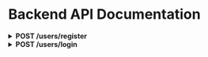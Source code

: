# Backend API Documentation

<details>
<summary><strong>POST /users/register</strong></summary>

#### Description

Registers a new user in the system. This endpoint validates the input, hashes the password, and stores the user in the database.

#### Request Body

Send a JSON object with the following structure:

```
{
  "fullname": {
    "firstname": "<First Name>",
    "lastname": "<Last Name>" // optional
  },
  "email": "<user@example.com>",
  "password": "<password>"
}
```

### Field Requirements

- `fullname.firstname` (string, required): Minimum 3 characters.
- `fullname.lastname` (string, optional): Minimum 3 characters if provided.
- `email` (string, required): Must be a valid email address.
- `password` (string, required): Minimum 6 characters.

### Responses

#### Success

- **201 Created**
  - User registered successfully.
  - Example response:
    ```json
    {
      "message": "User registered successfully",
      "user": {
        /* user data */
      }
    }
    ```

#### Error Responses

- **400 Bad Request**
  - Validation failed (e.g., missing fields, invalid email, short password).
  - Example response:
    ```json
    {
      "errors": [
        {
          "msg": "First name must be at least 3 characters long",
          "param": "fullname.firstname"
        },
        { "msg": "Invalid Email", "param": "email" }
      ]
    }
    ```
- **409 Conflict**
  - Email already exists.
  - Example response:
    ```json
    {
      "message": "Email already exists"
    }
    ```
- **500 Internal Server Error**
  - Server error during registration.
  - Example response:
    ```json
    {
      "message": "Internal server error"
    }
    ```

### Example Request

```
curl -X POST http://localhost:3000/users/register \
  -H "Content-Type: application/json" \
  -d '{
    "fullname": { "firstname": "John", "lastname": "Doe" },
    "email": "john.doe@example.com",
    "password": "secret123"
  }'
```

</details>

<details>
<summary><strong>POST /users/login</strong></summary>

#### Description

Authenticates a user and returns a JWT token if the credentials are valid.

#### Request Body

Send a JSON object with the following structure:

```
{
  "email": "<user@example.com>",
  "password": "<password>"
}
```

### Field Requirements

- `email` (string, required): Must be a valid email address.
- `password` (string, required): Minimum 6 characters.

### Responses

#### Success

- **200 OK**
  - User authenticated successfully.
  - Example response:
    ```json
    {
      "token": "<jwt_token>",
      "user": {
        /* user data */
      }
    }
    ```

#### Error Responses

- **400 Bad Request**
  - Validation failed (e.g., missing fields, invalid email, short password).
  - Example response:
    ```json
    {
      "errors": [
        { "msg": "Invalid Email", "param": "email" },
        {
          "msg": "Password must be at least 6 characters long",
          "param": "password"
        }
      ]
    }
    ```
- **401 Unauthorized**
  - Invalid email or password.
  - Example response:
    ```json
    {
      "message": "Invalid email or password"
    }
    ```
- **500 Internal Server Error**
  - Server error during login.
  - Example response:
    ```json
    {
      "message": "Internal server error"
    }
    ```

### Example Request

```
curl -X POST http://localhost:3000/users/login \
  -H "Content-Type: application/json" \
  -d '{
    "email": "john.doe@example.com",
    "password": "secret123"
  }'
```

</details>
